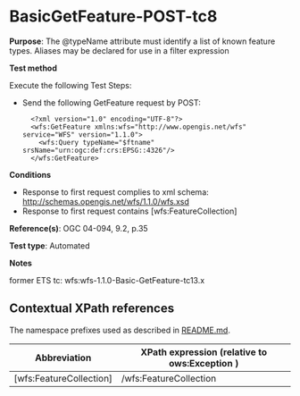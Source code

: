 # BasicGetFeature-POST-tc8

**Purpose**: The @typeName attribute must identify a list of known feature types. Aliases may be declared for use in a filter expression

**Test method**

Execute the following Test Steps:

* Send the following GetFeature request by POST:
 
  ```
    <?xml version="1.0" encoding="UTF-8"?>
    <wfs:GetFeature xmlns:wfs="http://www.opengis.net/wfs" service="WFS" version="1.1.0">
      <wfs:Query typeName="$ftname" srsName="urn:ogc:def:crs:EPSG::4326"/>
    </wfs:GetFeature>
  ```

**Conditions**

* Response to first request complies to xml schema: http://schemas.opengis.net/wfs/1.1.0/wfs.xsd
* Response to first request  contains [wfs:FeatureCollection]



**Reference(s)**:  OGC 04-094, 9.2, p.35 

**Test type**: Automated

**Notes**

former ETS tc: wfs:wfs-1.1.0-Basic-GetFeature-tc13.x


## Contextual XPath references

The namespace prefixes used as described in [README.md](./README.md#namespaces).

Abbreviation                                   |  XPath expression (relative to ows:Exception )
-----------------------------------------------| -------------------------------------------------------------------------
 [wfs:FeatureCollection] | /wfs:FeatureCollection

